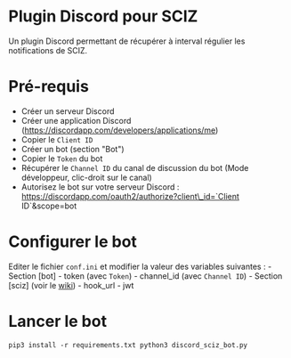 # Plugin Discord pour SCIZ

Un plugin Discord permettant de récupérer à interval régulier les notifications de SCIZ.
 
# Pré-requis

  * Créer un serveur Discord
  * Créer une application Discord (https://discordapp.com/developers/applications/me)
  * Copier le ```Client ID```
  * Créer un bot (section "Bot")
  * Copier le ```Token``` du bot
  * Récupérer le ```Channel ID``` du canal de discussion du bot (Mode développeur, clic-droit sur le canal)
  * Autorisez le bot sur votre serveur Discord : https://discordapp.com/oauth2/authorize?client\_id=`Client ID`&scope=bot

# Configurer le bot

Editer le fichier ```conf.ini``` et modifier la valeur des variables suivantes :
    - Section \[bot\]
      - token (avec ```Token```)
      - channel_id (avec ```Channel ID```)
    - Section \[sciz\] (voir le [wiki](https://github.com/erk3/sciz/wiki/2.4-Gérer-ses-hooks))
      - hook_url
      - jwt

# Lancer le bot

`
pip3 install -r requirements.txt
python3 discord_sciz_bot.py
`

